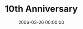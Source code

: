 ---
layout: series
series: "10th Anniversary"
permalink: "/10th-anniversary/"
title: "10th Anniversary"
date: 2006-03-26 00:00:00
endDate: 2006-03-26 00:00:00
description: "This weekend Crossroads turned ten years old. Now...on to those awkward adolescent years. (Though some would say we've already been living in those for a while...)"
src: "http://s3.amazonaws.com/crossroads-media/images/legacy/content/GenericCrnerSign.jpg"
---